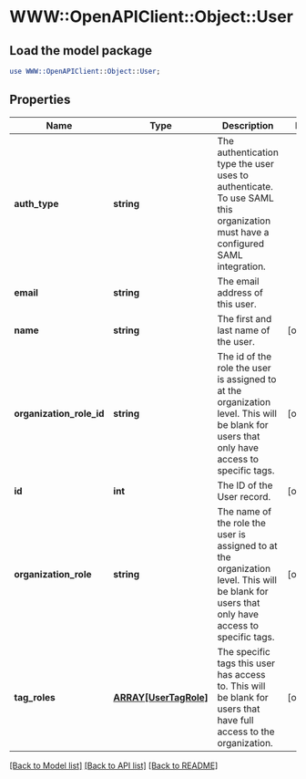 # WWW::OpenAPIClient::Object::User

## Load the model package
```perl
use WWW::OpenAPIClient::Object::User;
```

## Properties
Name | Type | Description | Notes
------------ | ------------- | ------------- | -------------
**auth_type** | **string** | The authentication type the user uses to authenticate. To use SAML this organization must have a configured SAML integration. | 
**email** | **string** | The email address of this user. | 
**name** | **string** | The first and last name of the user. | [optional] 
**organization_role_id** | **string** | The id of the role the user is assigned to at the organization level. This will be blank for users that only have access to specific tags. | [optional] 
**id** | **int** | The ID of the User record. | [optional] 
**organization_role** | **string** | The name of the role the user is assigned to at the organization level. This will be blank for users that only have access to specific tags. | [optional] 
**tag_roles** | [**ARRAY[UserTagRole]**](UserTagRole.md) | The specific tags this user has access to. This will be blank for users that have full access to the organization. | [optional] 

[[Back to Model list]](../README.md#documentation-for-models) [[Back to API list]](../README.md#documentation-for-api-endpoints) [[Back to README]](../README.md)


